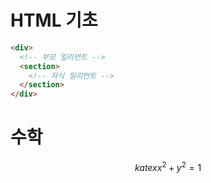 # HTML 기초
```html
<div>
  <!-- 부모 일리먼트 -->
  <section>
    <!-- 자식 일리먼트 -->
  </section>
</div>
```

# 수학
$$katex
x^2 + y^2 = 1
$$